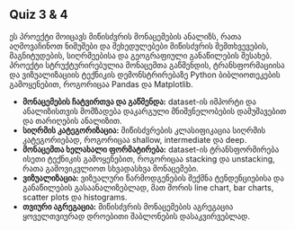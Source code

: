 ## Quiz 3 & 4

ეს პროექტი მოიცავს მიწისძვრის მონაცემების ანალიზს, რათა აღმოვაჩინოთ ნიმუშები და შეხედულებები მიწისძვრის შემთხვევების, მაგნიტუდების,
სიღრმეებისა და გეოგრაფიული განაწილების შესახებ. პროექტი სტრუქტურირებულია მონაცემთა გაწმენდის, ტრანსფორმაციისა და ვიზუალიზაციის
ტექნიკის დემონსტრირებაზე Python ბიბლიოთეკების გამოყენებით, როგორიცაა Pandas და Matplotlib.

- **მონაცემების ჩატვირთვა და გაწმენდა:** dataset-ის იმპორტი და ანალიზისთვის მომზადება დაკარგული მნიშვნელობების დამუშავებით და თარიღების ანალიზით.
- **სიღრმის კატეგორიზაცია:** მიწისძვრების კლასიფიკაცია სიღრმის კატეგორიებად, როგორიცაა shallow, intermediate და deep.
- **მონაცემთა ხელახალი ფორმატირება:** dataset-ის ტრანსფორმირება ისეთი ტექნიკის გამოყენებით, როგორიცაა stacking და unstacking, რათა გამოვიკვლიოთ სხვადასხვა მონაცემები.
- **ვიზუალიზაცია:** ვიზუალური წარმოდგენების შექმნა ტენდენციებისა და განაწილების გასაანალიზებლად, მათ შორის line chart, bar charts, scatter plots და histograms.
- **თვიური აგრეგაცია:** მიწისძვრის მონაცემების აგრეგაცია ყოველთვიურად დროებითი შაბლონების დასაკვირვებლად.

